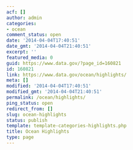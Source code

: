 ```yaml
---
acf: []
author: admin
categories:
- ocean
comment_status: open
date: '2014-04-04T17:40:51'
date_gmt: '2014-04-04T21:40:51'
excerpt: ''
featured_media: 0
guid: https://www.data.gov/?page_id=160821
id: 160821
link: https://www.data.gov/ocean/highlights/
meta: []
modified: '2014-04-04T17:40:51'
modified_gmt: '2014-04-04T21:40:51'
permalink: /ocean/highlights/
ping_status: open
redirect_from: []
slug: ocean-highlights
status: publish
template: template-categories-highlights.php
title: Ocean Highlights
type: page
---
```


